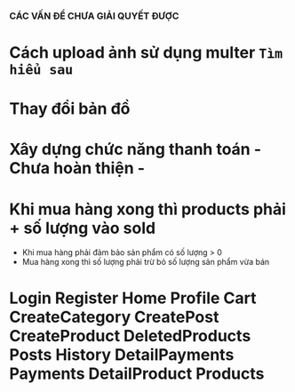 ### CÁC VẤN ĐỀ CHƯA GIẢI QUYẾT ĐƯỢC

# Cách upload ảnh sử dụng multer `Tìm hiểu sau`

# Thay đổi bản đồ

# Xây dựng chức năng thanh toán - Chưa hoàn thiện -

# Khi mua hàng xong thì products phải + số lượng vào sold

-   Khi mua hàng phải đảm bảo sản phẩm có số lượng > 0
-   Mua hàng xong thì số lượng phải trừ bỏ số lượng sản phẩm vừa bán

# Login Register Home Profile Cart CreateCategory CreatePost CreateProduct DeletedProducts Posts History DetailPayments Payments DetailProduct Products
